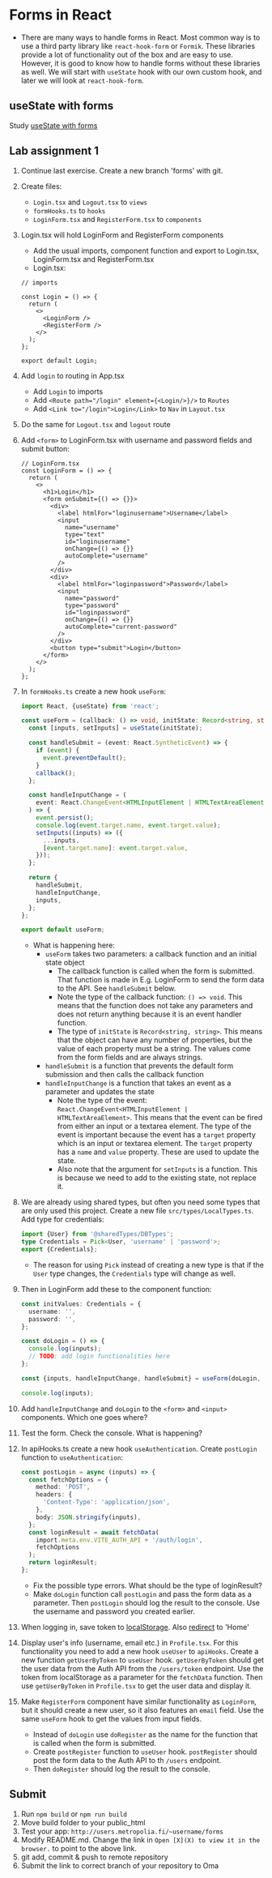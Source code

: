 # Forms in React

- There are many ways to handle forms in React. Most common way is to use a third party library like `react-hook-form`
  or `Formik`. These libraries provide a lot of functionality out of the box and are easy to use. However, it is good to
  know how to handle forms without these libraries as well. We will start with `useState` hook with our own custom hook,
  and later we will look at `react-hook-form`.

## useState with forms

Study [useState with forms](https://www.youtube.com/watch?v=R7T5GQLxRD4)

## Lab assignment 1

1. Continue last exercise. Create a new branch 'forms' with git.
2. Create files:
   - `Login.tsx` and `Logout.tsx` to `views`
   - `formHooks.ts` to `hooks`
   - `LoginForm.tsx` and `RegisterForm.tsx` to `components`
3. Login.tsx will hold LoginForm and RegisterForm components

   - Add the usual imports, component function and export to Login.tsx, LoginForm.tsx and RegisterForm.tsx
   - Login.tsx:

   ```tsx
   // imports

   const Login = () => {
     return (
       <>
         <LoginForm />
         <RegisterForm />
       </>
     );
   };

   export default Login;
   ```

4. Add `login` to routing in App.tsx
   - Add `Login` to imports
   - Add `<Route path="/login" element={<Login/>}/>` to `Routes`
   - Add `<Link to="/login">Login</Link>` to `Nav` in `Layout.tsx`
5. Do the same for `Logout.tsx` and `logout` route
6. Add `<form>` to LoginForm.tsx with username and password fields and submit button:

   ```tsx
   // LoginForm.tsx
   const LoginForm = () => {
     return (
       <>
         <h1>Login</h1>
         <form onSubmit={() => {}}>
           <div>
             <label htmlFor="loginusername">Username</label>
             <input
               name="username"
               type="text"
               id="loginusername"
               onChange={() => {}}
               autoComplete="username"
             />
           </div>
           <div>
             <label htmlFor="loginpassword">Password</label>
             <input
               name="password"
               type="password"
               id="loginpassword"
               onChange={() => {}}
               autoComplete="current-password"
             />
           </div>
           <button type="submit">Login</button>
         </form>
       </>
     );
   };
   ```

7. In `formHooks.ts` create a new hook `useForm`:

   ```typescript
   import React, {useState} from 'react';

   const useForm = (callback: () => void, initState: Record<string, string>) => {
     const [inputs, setInputs] = useState(initState);

     const handleSubmit = (event: React.SyntheticEvent) => {
       if (event) {
         event.preventDefault();
       }
       callback();
     };

     const handleInputChange = (
       event: React.ChangeEvent<HTMLInputElement | HTMLTextAreaElement>
     ) => {
       event.persist();
       console.log(event.target.name, event.target.value);
       setInputs((inputs) => ({
         ...inputs,
         [event.target.name]: event.target.value,
       }));
     };

     return {
       handleSubmit,
       handleInputChange,
       inputs,
     };
   };

   export default useForm;
   ```

   - What is happening here:
     - `useForm` takes two parameters: a callback function and an initial state object
       - The callback function is called when the form is submitted. That function is made in E.g. LoginForm to
         send the form data to the API. See `handleSubmit` below.
       - Note the type of the callback function: `() => void`. This means that the function does not take any
         parameters and does not return anything because it is an event handler function.
       - The type of `initState` is `Record<string, string>`. This means that the object can have any number of
         properties, but the value of each property must be a string. The values come from the form fields and are
         always strings.
     - `handleSubmit` is a function that prevents the default form submission and then calls the callback function
     - `handleInputChange` is a function that takes an event as a parameter and updates the state
       - Note the type of the event: `React.ChangeEvent<HTMLInputElement | HTMLTextAreaElement>`. This means that
         the event can be fired from either an input or a textarea element. The type of the event is important
         because the event has a `target` property which is an input or textarea element. The `target` property has
         a `name` and `value` property. These are used to update the state.
       - Also note that the argument for `setInputs` is a function. This is because we need to add to the existing
         state, not replace it.

8. We are already using shared types, but often you need some types that are only used this project. Create a new file `src/types/LocalTypes.ts`. Add type for credentials:

   ```typescript
   import {User} from '@sharedTypes/DBTypes';
   type Credentials = Pick<User, 'username' | 'password'>;
   export {Credentials};
   ```

   - The reason for using `Pick` instead of creating a new type is that if the `User` type changes, the `Credentials` type will change as well.
9. Then in LoginForm add these to the component function:

   ```typescript
   const initValues: Credentials = {
     username: '',
     password: '',
   };

   const doLogin = () => {
     console.log(inputs);
     // TODO: add login functionalities here
   };

   const {inputs, handleInputChange, handleSubmit} = useForm(doLogin, initValues);

   console.log(inputs);
   ```

10. Add `handleInputChange` and `doLogin` to the `<form>` and `<input>` components. Which one goes where?
11. Test the form. Check the console. What is happening?
12. In apiHooks.ts create a new hook `useAuthentication`. Create `postLogin` function to `useAuthentication`:

    ```typescript
    const postLogin = async (inputs) => {
      const fetchOptions = {
        method: 'POST',
        headers: {
          'Content-Type': 'application/json',
        },
        body: JSON.stringify(inputs),
      };
      const loginResult = await fetchData(
        import.meta.env.VITE_AUTH_API + '/auth/login',
        fetchOptions
      );
      return loginResult;
    };
    ```

    - Fix the possible type errors. What should be the type of loginResult?
    - Make `doLogin` function call `postLogin` and pass the form data as a parameter. Then `postLogin` should log the result to the console. Use the username and password you created earlier.
13. When logging in, save token to [localStorage](https://developer.mozilla.org/en-US/docs/Web/API/Window/localStorage). Also [redirect](https://tylermcginnis.com/react-router-programmatically-navigate/) to 'Home'
14. Display user's info (username, email etc.) in `Profile.tsx`. For this functionality you need to add a new hook `useUser` to `apiHooks`. Create a new function `getUserByToken` to `useUser` hook. `getUserByToken` should get the user data from the Auth API from the `/users/token` endpoint. Use the token from localStorage as a parameter for the `fetchData` function. Then use `getUserByToken` in `Profile.tsx` to get the user data and display it.
15. Make `RegisterForm` component have similar functionality as `LoginForm`, but it should create a new user, so it also features an `email` field. Use the same `useForm` hook to get the values from input fields.
    - Instead of `doLogin` use `doRegister` as the name for the function that is called when the form is submitted.
    - Create `postRegister` function to `useUser` hook. `postRegister` should post the form data to the Auth API to th `/users` endpoint.
    - Then `doRegister` should log the result to the console.

## Submit

1. Run `npm build` or `npm run build`
2. Move build folder to your public_html
3. Test your app: `http://users.metropolia.fi/~username/forms`
4. Modify README.md. Change the link in `Open [X](X) to view it in the browser.` to point to the above link.
5. git add, commit & push to remote repository
6. Submit the link to correct branch of your repository to Oma
